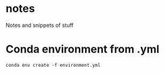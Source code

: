 # notes
Notes and snippets of stuff

# Conda environment from .yml
`conda env create -f environment.yml`
